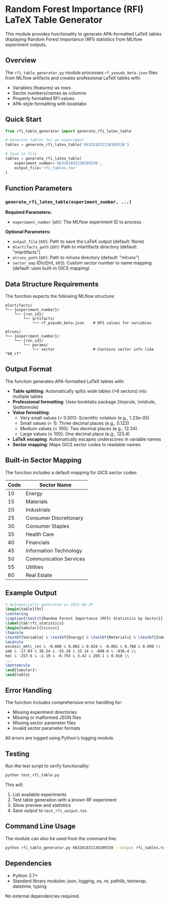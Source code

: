 # Random Forest Importance (RFI) LaTeX Table Generator

This module provides functionality to generate APA-formatted LaTeX tables displaying Random Forest Importance (RFI) statistics from MLflow experiment outputs.

## Overview

The `rfi_table_generator.py` module processes `rf_pseudo_beta.json` files from MLflow artifacts and creates professional LaTeX tables with:
- Variables (features) as rows
- Sector numbers/names as columns  
- Properly formatted RFI values
- APA-style formatting with booktabs

## Quick Start

```python
from rfi_table_generator import generate_rfi_latex_table

# Generate tables for an experiment
tables = generate_rfi_latex_table('663281832130109338')

# Save to file
tables = generate_rfi_latex_table(
    experiment_number='663281832130109338',
    output_file='rfi_tables.tex'
)
```

## Function Parameters

### `generate_rfi_latex_table(experiment_number, ...)`

**Required Parameters:**
- `experiment_number` (str): The MLflow experiment ID to process

**Optional Parameters:**
- `output_file` (str): Path to save the LaTeX output (default: None)
- `mlartifacts_path` (str): Path to mlartifacts directory (default: "mlartifacts")
- `mlruns_path` (str): Path to mlruns directory (default: "mlruns")
- `sector_map` (Dict[int, str]): Custom sector number to name mapping (default: uses built-in GICS mapping)

## Data Structure Requirements

The function expects the following MLflow structure:

```
mlartifacts/
└── {experiment_number}/
    └── {run_id}/
        └── artifacts/
            └── rf_pseudo_beta.json    # RFI values for variables

mlruns/
└── {experiment_number}/
    └── {run_id}/
        └── params/
            └── sector                 # Contains sector info like "60_rf"
```

## Output Format

The function generates APA-formatted LaTeX tables with:

- **Table splitting**: Automatically splits wide tables (>6 sectors) into multiple tables
- **Professional formatting**: Uses booktabs package (\toprule, \midrule, \bottomrule)
- **Value formatting**: 
  - Very small values (< 0.001): Scientific notation (e.g., 1.23e-05)
  - Small values (< 1): Three decimal places (e.g., 0.123)
  - Medium values (< 100): Two decimal places (e.g., 12.34)
  - Large values (≥ 100): One decimal place (e.g., 123.4)
- **LaTeX escaping**: Automatically escapes underscores in variable names
- **Sector mapping**: Maps GICS sector codes to readable names

## Built-in Sector Mapping

The function includes a default mapping for GICS sector codes:

| Code | Sector Name |
|------|-------------|
| 10   | Energy |
| 15   | Materials |
| 20   | Industrials |
| 25   | Consumer Discretionary |
| 30   | Consumer Staples |
| 35   | Health Care |
| 40   | Financials |
| 45   | Information Technology |
| 50   | Communication Services |
| 55   | Utilities |
| 60   | Real Estate |

## Example Output

```latex
% Automatically generated on 2025-06-29
\begin{table}[ht]
\centering
\caption{\textit{Random Forest Importance (RFI) Statistics by Sector}}
\label{tab:rfi_statistics}
\begin{tabular}{lcccccc}
\toprule
\textbf{Variable} & \textbf{Energy} & \textbf{Materials} & \textbf{Industrials} & \textbf{Consumer Discretionary} & \textbf{Consumer Staples} & \textbf{Health Care} \\
\midrule
excess\_mkt\_ret & -0.008 & 0.002 & 0.024 & -0.001 & 0.788 & 0.090 \\
smb & -17.03 & 39.24 & -55.28 & 15.14 & -898.6 & -836.4 \\
hml & -257.6 & -2.19 & -0.793 & 3.42 & 269.1 & 0.918 \\
...
\bottomrule
\end{tabular}%
\end{table}
```

## Error Handling

The function includes comprehensive error handling for:
- Missing experiment directories
- Missing or malformed JSON files
- Missing sector parameter files
- Invalid sector parameter formats

All errors are logged using Python's logging module.

## Testing

Run the test script to verify functionality:

```bash
python test_rfi_table.py
```

This will:
1. List available experiments
2. Test table generation with a known RF experiment
3. Show preview and statistics
4. Save output to `test_rfi_output.tex`

## Command Line Usage

The module can also be used from the command line:

```bash
python rfi_table_generator.py 663281832130109338 --output rfi_tables.tex
```

## Dependencies

- Python 3.7+
- Standard library modules: json, logging, os, re, pathlib, textwrap, datetime, typing

No external dependencies required.
